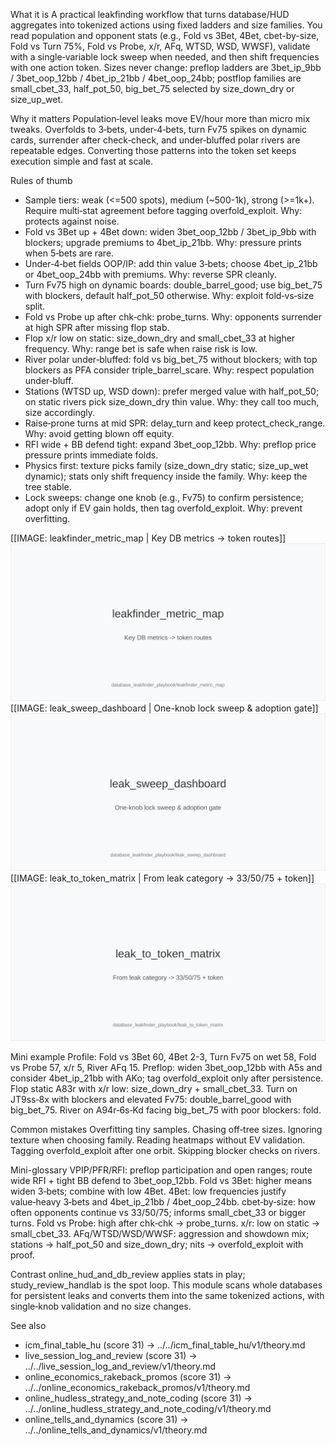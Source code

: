 What it is
A practical leakfinding workflow that turns database/HUD aggregates into tokenized actions using fixed ladders and size families. You read population and opponent stats (e.g., Fold vs 3Bet, 4Bet, cbet-by-size, Fold vs Turn 75%, Fold vs Probe, x/r, AFq, WTSD, WSD, WWSF), validate with a single‑variable lock sweep when needed, and then shift frequencies with one action token. Sizes never change: preflop ladders are 3bet_ip_9bb / 3bet_oop_12bb / 4bet_ip_21bb / 4bet_oop_24bb; postflop families are small_cbet_33, half_pot_50, big_bet_75 selected by size_down_dry or size_up_wet.

Why it matters
Population‑level leaks move EV/hour more than micro mix tweaks. Overfolds to 3‑bets, under‑4‑bets, turn Fv75 spikes on dynamic cards, surrender after check‑check, and under‑bluffed polar rivers are repeatable edges. Converting those patterns into the token set keeps execution simple and fast at scale.

Rules of thumb

* Sample tiers: weak (<=500 spots), medium (~500-1k), strong (>=1k+). Require multi‑stat agreement before tagging overfold_exploit. Why: protects against noise.
* Fold vs 3Bet up + 4Bet down: widen 3bet_oop_12bb / 3bet_ip_9bb with blockers; upgrade premiums to 4bet_ip_21bb. Why: pressure prints when 5‑bets are rare.
* Under‑4‑bet fields OOP/IP: add thin value 3‑bets; choose 4bet_ip_21bb or 4bet_oop_24bb with premiums. Why: reverse SPR cleanly.
* Turn Fv75 high on dynamic boards: double_barrel_good; use big_bet_75 with blockers, default half_pot_50 otherwise. Why: exploit fold‑vs‑size split.
* Fold vs Probe up after chk‑chk: probe_turns. Why: opponents surrender at high SPR after missing flop stab.
* Flop x/r low on static: size_down_dry and small_cbet_33 at higher frequency. Why: range bet is safe when raise risk is low.
* River polar under‑bluffed: fold vs big_bet_75 without blockers; with top blockers as PFA consider triple_barrel_scare. Why: respect population under‑bluff.
* Stations (WTSD up, WSD down): prefer merged value with half_pot_50; on static rivers pick size_down_dry thin value. Why: they call too much, size accordingly.
* Raise‑prone turns at mid SPR: delay_turn and keep protect_check_range. Why: avoid getting blown off equity.
* RFI wide + BB defend tight: expand 3bet_oop_12bb. Why: preflop price pressure prints immediate folds.
* Physics first: texture picks family (size_down_dry static; size_up_wet dynamic); stats only shift frequency inside the family. Why: keep the tree stable.
* Lock sweeps: change one knob (e.g., Fv75) to confirm persistence; adopt only if EV gain holds, then tag overfold_exploit. Why: prevent overfitting.

[[IMAGE: leakfinder_metric_map | Key DB metrics -> token routes]]
![Key DB metrics -> token routes](images/leakfinder_metric_map.svg)
[[IMAGE: leak_sweep_dashboard | One-knob lock sweep & adoption gate]]
![One-knob lock sweep & adoption gate](images/leak_sweep_dashboard.svg)
[[IMAGE: leak_to_token_matrix | From leak category -> 33/50/75 + token]]
![From leak category -> 33/50/75 + token](images/leak_to_token_matrix.svg)

Mini example
Profile: Fold vs 3Bet 60, 4Bet 2-3, Turn Fv75 on wet 58, Fold vs Probe 57, x/r 5, River AFq 15. Preflop: widen 3bet_oop_12bb with A5s and consider 4bet_ip_21bb with AKo; tag overfold_exploit only after persistence. Flop static A83r with x/r low: size_down_dry + small_cbet_33. Turn on JT9ss‑8x with blockers and elevated Fv75: double_barrel_good with big_bet_75. River on A94r‑6s‑Kd facing big_bet_75 with poor blockers: fold.

Common mistakes
Overfitting tiny samples. Chasing off‑tree sizes. Ignoring texture when choosing family. Reading heatmaps without EV validation. Tagging overfold_exploit after one orbit. Skipping blocker checks on rivers.

Mini-glossary
VPIP/PFR/RFI: preflop participation and open ranges; route wide RFI + tight BB defend to 3bet_oop_12bb.
Fold vs 3Bet: higher means widen 3‑bets; combine with low 4Bet.
4Bet: low frequencies justify value‑heavy 3‑bets and 4bet_ip_21bb / 4bet_oop_24bb.
cbet‑by‑size: how often opponents continue vs 33/50/75; informs small_cbet_33 or bigger turns.
Fold vs Probe: high after chk‑chk -> probe_turns.
x/r: low on static -> small_cbet_33.
AFq/WTSD/WSD/WWSF: aggression and showdown mix; stations -> half_pot_50 and size_down_dry; nits -> overfold_exploit with proof.

Contrast
online_hud_and_db_review applies stats in play; study_review_handlab is the spot loop. This module scans whole databases for persistent leaks and converts them into the same tokenized actions, with single‑knob validation and no size changes.

See also
- icm_final_table_hu (score 31) → ../../icm_final_table_hu/v1/theory.md
- live_session_log_and_review (score 31) → ../../live_session_log_and_review/v1/theory.md
- online_economics_rakeback_promos (score 31) → ../../online_economics_rakeback_promos/v1/theory.md
- online_hudless_strategy_and_note_coding (score 31) → ../../online_hudless_strategy_and_note_coding/v1/theory.md
- online_tells_and_dynamics (score 31) → ../../online_tells_and_dynamics/v1/theory.md